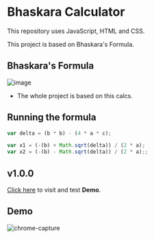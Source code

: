 # Bhaskara Calculator
This repository uses JavaScript, HTML and CSS.

This project is based on Bhaskara's Formula.

## Bhaskara's Formula
![image](https://user-images.githubusercontent.com/62726888/140593078-bf033565-b19b-4bbb-9b16-121acb12c3c7.png)

- The whole project is based on this calcs.

## Running the formula
```js
var delta = (b * b) - (4 * a * c);

var x1 = (-(b) + Math.sqrt(delta)) / (2 * a);
var x2 = (-(b) - Math.sqrt(delta)) / (2 * a);;
```

## v1.0.0
<a href="https://luisgbr1el.github.io/bhaskara-calculator/" target="_blank">Click here</a> to visit and test **Demo**.

## Demo

![chrome-capture](https://user-images.githubusercontent.com/62726888/140593808-8c659967-2e49-4dc8-a3d0-bcded8f167c7.gif)
